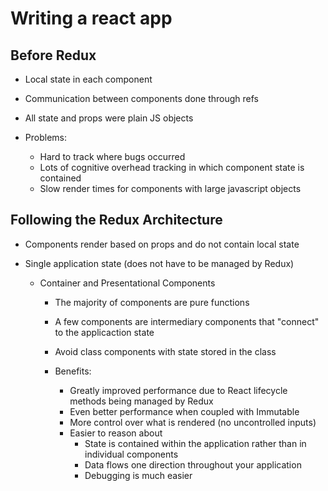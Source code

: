# Writing a react app

## Before Redux
- Local state in each component
- Communication between components done through refs
- All state and props were plain JS objects

- Problems:
  - Hard to track where bugs occurred
  - Lots of cognitive overhead tracking in which component state is contained
  - Slow render times for components with large javascript objects

## Following the Redux Architecture
- Components render based on props and do not contain local state
- Single application state (does not have to be managed by Redux)

  - Container and Presentational Components
    - The majority of components are pure functions
    - A few components are intermediary components that "connect" to the applicaction state
    - Avoid class components with state stored in the class
  
    - Benefits:
      - Greatly improved performance due to React lifecycle methods being managed by Redux
      - Even better performance when coupled with Immutable
      - More control over what is rendered (no uncontrolled inputs)
      - Easier to reason about
        - State is contained within the application rather than in individual components
        - Data flows one direction throughout your application
        - Debugging is much easier
    
